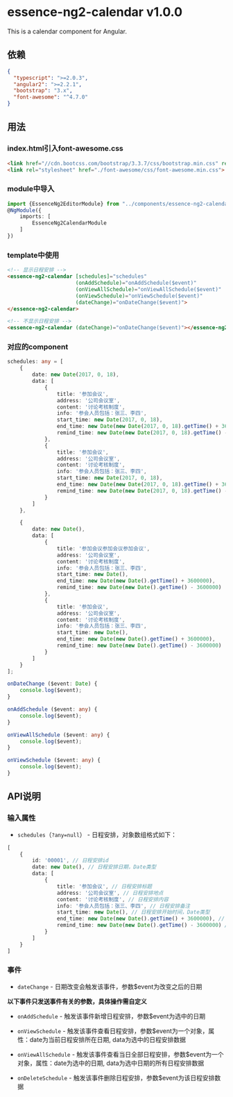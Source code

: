 # essence-ng2-calendar v1.0.0

This is a calendar component for Angular.

## 依赖

```json
{
  "typescript": ">=2.0.3",
  "angular2": ">=2.2.1",
  "bootstrap": "3.x",
  "font-awesome": "^4.7.0"
}
```

## 用法

### index.html引入font-awesome.css

```html
<link href="//cdn.bootcss.com/bootstrap/3.3.7/css/bootstrap.min.css" rel="stylesheet">
<link rel="stylesheet" href="./font-awesome/css/font-awesome.min.css">
```

### module中导入

```typescript
import {EssenceNg2EditorModule} from "../components/essence-ng2-calendar";
@NgModule({
    imports: [
        EssenceNg2CalendarModule
    ]
})
```

### template中使用

```html
<!-- 显示日程安排 -->
<essence-ng2-calendar [schedules]="schedules"
                      (onAddSchedule)="onAddSchedule($event)"
                      (onViewAllSchedule)="onViewAllSchedule($event)"
                      (onViewSchedule)="onViewSchedule($event)"
                      (dateChange)="onDateChange($event)">
</essence-ng2-calendar>

<!-- 不显示日程安排 -->
<essence-ng2-calendar (dateChange)="onDateChange($event)"></essence-ng2-calendar>
```

### 对应的component

```typescript
schedules: any = [
    {
        date: new Date(2017, 0, 18),
        data: [
            {
                title: '参加会议',
                address: '公司会议室',
                content: '讨论考核制度',
                info: '参会人员包括：张三、李四',
                start_time: new Date(2017, 0, 18),
                end_time: new Date(new Date(2017, 0, 18).getTime() + 3600000),
                remind_time: new Date(new Date(2017, 0, 18).getTime() - 3600000)
            },
            {
                title: '参加会议',
                address: '公司会议室',
                content: '讨论考核制度',
                info: '参会人员包括：张三、李四',
                start_time: new Date(2017, 0, 18),
                end_time: new Date(new Date(2017, 0, 18).getTime() + 3600000),
                remind_time: new Date(new Date(2017, 0, 18).getTime() - 3600000)
            }
        ]
    },

    {
        date: new Date(),
        data: [
            {
                title: '参加会议参加会议参加会议',
                address: '公司会议室',
                content: '讨论考核制度',
                info: '参会人员包括：张三、李四',
                start_time: new Date(),
                end_time: new Date(new Date().getTime() + 3600000),
                remind_time: new Date(new Date().getTime() - 3600000)
            },
            {
                title: '参加会议',
                address: '公司会议室',
                content: '讨论考核制度',
                info: '参会人员包括：张三、李四',
                start_time: new Date(),
                end_time: new Date(new Date().getTime() + 3600000),
                remind_time: new Date(new Date().getTime() - 3600000)
            }
        ]
    }
];

onDateChange ($event: Date) {
    console.log($event);
}

onAddSchedule ($event: any) {
    console.log($event);
}

onViewAllSchedule ($event: any) {
    console.log($event);
}

onViewSchedule ($event: any) {
    console.log($event);
}
```

## API说明

### 输入属性

- `schedules`（`?any=null`） - 日程安排，对象数组格式如下：
```typescript
[
    {
        id: '00001', // 日程安排id
        date: new Date(), // 日程安排日期，Date类型
        data: [
            {
                title: '参加会议', // 日程安排标题
                address: '公司会议室', // 日程安排地点
                content: '讨论考核制度', // 日程安排内容
                info: '参会人员包括：张三、李四', // 日程安排备注
                start_time: new Date(), // 日程安排开始时间，Date类型
                end_time: new Date(new Date().getTime() + 3600000), // 日程安排结束时间，Date类型
                remind_time: new Date(new Date().getTime() - 3600000) // 日程安排提醒时间，Date类型
            }
        ]
    }
]
```

### 事件

- `dateChange` - 日期改变会触发该事件，参数$event为改变之后的日期

**以下事件只发送事件有关的参数，具体操作需自定义**

- `onAddSchedule` - 触发该事件新增日程安排，参数$event为选中的日期

- `onViewSchedule` - 触发该事件查看日程安排，参数$event为一个对象，属性：date为当前日程安排所在日期, data为选中的日程安排数据

- `onViewAllSchedule` - 触发该事件查看当日全部日程安排，参数$event为一个对象，属性：date为选中的日期, data为选中日期的所有日程安排数据

- `onDeleteSchedule` - 触发该事件删除日程安排，参数$event为该日程安排数据